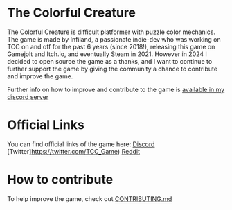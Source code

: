 # The Colorful Creature
The Colorful Creature is difficult platformer with puzzle color mechanics. The game is made by Infiland, a passionate indie-dev who was working on TCC on and off for the past 6 years (since 2018!), releasing this game on Gamejolt and Itch.io, and eventually Steam in 2021. However in 2024 I decided to open source the game as a thanks, and I want to continue to further support the game by giving the community a chance to contribute and improve the game.

Further info on how to improve and contribute to the game is [available in my discord server](https://discord.com/invite/SSz5THd)

# Official Links

You can find official links of the game here:
[Discord](https://discord.gg/SSz5THd)
[Twitter]https://twitter.com/TCC_Game)
[Reddit](https://www.reddit.com/r/TCC_Game/)

# How to contribute
To help improve the game, check out [CONTRIBUTING.md](https://github.com/Infiland/TheColorfulCreature/blob/main/CONTRIBUTING.md)